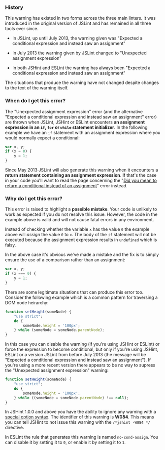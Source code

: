 <!---
{
    "titles": [
        "Unexpected assignment expression",
        "Expected a conditional expression and instead saw an assignment",
        "W084"
    ],
    "slugs": [
        "unexpected-assignment-expression",
        "expected-a-conditional-expression",
        "w084"
    ],
    "linters": [
        "jslint",
        "jshint",
        "eslint"
    ],
    "author": "jklein"
}
-->

### History

This warning has existed in two forms across the three main linters. It was
introduced in the original version of JSLint and has remained in all three tools
ever since.

 - In JSLint, up until July 2013, the warning given was "Expected a conditional
   expression and instead saw an assignment"

 - In July 2013 the warning given by JSLint changed to "Unexpected assignment
   expression"

 - In both JSHint and ESLint the warning has always been "Expected a conditional
   expression and instead saw an assignment"

The situations that produce the warning have not changed despite changes to the
text of the warning itself.

### When do I get this error?

The "Unexpected assignment expression" error (and the alternative "Expected a
conditional expression and instead saw an assignment" error) are thrown when
JSLint, JSHint or ESLint encounters **an assignment expression in an `if`, `for`
or `while` statement initializer**. In the following example we have an `if`
statement with an assignment expression where you would normally expect a
conditional:

<!---
{
    "linter": "jslint"
}
-->
```javascript
var x, y;
if (x = 0) {
    y = 1;
}
```

Since May 2013 JSLint will also generate this warning when it encounters a
**return statement containing an assignment expression**. If that's the case in
your code you'll want to read the page concerning the "[Did you mean to return a
conditional instead of an assignment][returncond]" error instead.

### Why do I get this error?

This error is raised to highlight a **possible mistake**. Your code is unlikely
to work as expected if you do not resolve this issue. However, the code in the
example above is valid and will not cause fatal errors in any environment.

Instead of checking whether the variable `x` has the value `0` the example above
will *assign* the value `0` to `x`. The body of the `if` statement will not be
executed because the assignment expression results in `undefined` which is
falsy.

In the above case it's obvious we've made a mistake and the fix is to simply
ensure the use of a comparison rather than an assignment:

<!---
{
    "linter": "jslint"
}
-->
```javascript
var x, y;
if (x === 0) {
    y = 1;
}
```

There are some legitimate situations that can produce this error too. Consider
the following example which is a common pattern for traversing a DOM node
heirarchy:

<!---
{
    "linter": "jshint"
}
-->
```javascript
function setHeight(someNode) {
    "use strict";
    do {
        someNode.height = '100px';
    } while (someNode = someNode.parentNode);
}
```

In this case you can disable the warning (if you're using JSHint or ESLint) or
force the expression to become conditional, but only if you're using JSHint,
ESLint or a version JSLint from before July 2013 (the message will be "Expected
a conditional expression and instead saw an assignment"). If you're using a more
recent version there appears to be no way to supress the "Unexpected assignment
expression" warning:

<!---
{
    "linter": "jshint",
    "version": "2013-05-31"
}
-->
```javascript
function setHeight(someNode) {
    "use strict";
    do {
        someNode.height = '100px';
    } while ((someNode = someNode.parentNode) !== null);
}
```

In JSHint 1.0.0 and above you have the ability to ignore any warning with a
[special option syntax][jshintopts]. The identifier of this warning is **W084**.
This means you can tell JSHint to not issue this warning with the `/*jshint
-W084 */` directive.

In ESLint the rule that generates this warning is named `no-cond-assign`. You
can disable it by setting it to `0`, or enable it by setting it to `1`.

[returncond]: /did-you-mean-to-return-a-conditional
[jshintopts]: http://jshint.com/docs/#options
